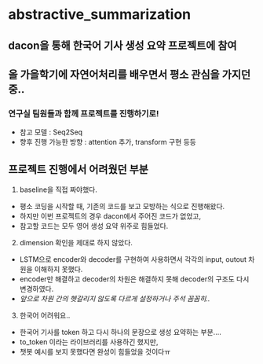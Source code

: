 # abstractive_summarization

## dacon을 통해 한국어 기사 생성 요약 프로젝트에 참여

## 올 가을학기에 자연어처리를 배우면서 평소 관심을 가지던 중..

### 연구실 팀원들과 함께 프로젝트를 진행하기로!

- 참고 모델 : Seq2Seq
- 향후 진행 가능한 방향 : attention 추가, transform 구현 등등

## 프로젝트 진행에서 어려웠던 부분
1. baseline을 직접 짜야했다.
  - 평소 코딩을 시작할 때, 기존의 코드를 보고 모방하는 식으로 진행해왔다.
  - 하지만 이번 프로젝트의 경우 dacon에서 주어진 코드가 없었고, 
  - 참고할 코드는 모두 영어 생성 요약 위주로 힘들었다.
2. dimension 확인을 제대로 하지 않았다.
  - LSTM으로 encoder와 decoder를 구현하여 사용하면서 각각의 input, outout 차원을 이해하지 못했다.
  - encoder만 해결하고 decoder의 차원은 해결하지 못해 decoder의 구조도 다시 변경하였다.
  - *앞으로 차원 간의 헷갈리지 않도록 다르게 설정하거나 주석 꼼꼼히..*
3. 한국어 어려워요..
  - 한국어 기사를 token 하고 다시 하나의 문장으로 생성 요약하는 부분....
  - to_token 이라는 라이브러리를 사용하긴 했지만, 
  - 챗봇 예시를 보지 못했다면 완성이 힘들었을 것이다ㅠ
